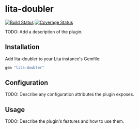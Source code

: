 # lita-doubler

[![Build Status](https://travis-ci.org/ZayneHuang/lita-doubler.png?branch=master)](https://travis-ci.org/ZayneHuang/lita-doubler)
[![Coverage Status](https://coveralls.io/repos/ZayneHuang/lita-doubler/badge.png)](https://coveralls.io/r/ZayneHuang/lita-doubler)

TODO: Add a description of the plugin.

## Installation

Add lita-doubler to your Lita instance's Gemfile:

``` ruby
gem "lita-doubler"
```

## Configuration

TODO: Describe any configuration attributes the plugin exposes.

## Usage

TODO: Describe the plugin's features and how to use them.
